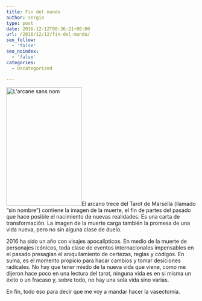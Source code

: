 ```yaml
---
title: Fin del mundo
author: sergio
type: post
date: 2016-12-12T00:36:21+00:00
url: /2016/12/12/fin-del-mundo/
seo_follow:
  - 'false'
seo_noindex:
  - 'false'
categories:
  - Uncategorized

---
```

<a href="http://personal.network.crazyrobot.net/files/2016/12/mort-web.jpg" rel="attachment wp-att-1166"><img class="aligncenter size-full wp-image-1166" src="http://personal.network.crazyrobot.net/files/2016/12/mort-web.jpg" alt="L'arcane sans nom" width="200" height="313" /></a>El arcano trece del Tarot de Marsella (llamado &#8220;sin nombre&#8221;) contiene la imagen de la muerte, el fin de partes del pasado que hace posible el nacimiento de nuevas realidades. Es una carta de transformación. La imagen de la muerte carga también la promesa de una vida nueva, pero no sin alguna clase de duelo.

2016 ha sido un año con visajes apocalípticos. En medio de la muerte de personajes icónicos, toda clase de eventos internacionales impensables en el pasado presagian el aniquilamiento de certezas, reglas y códigos. En suma, es el momento propicio para hacar cambios y tomar desiciones radicales. No hay que tener miedo de la nueva vida que viene, como me dijeron hace poco en una lectura del tarot, ninguna vida es en si misma un éxito o un fracaso y, sobre todo, no hay una sola vida sino varias.

En fin, todo eso para decir que me voy a mandar hacer la vasectomía.